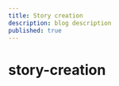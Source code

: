 ```yaml
---
title: Story creation
description: blog description
published: true
---
```


<div class="toc"></div>

# story-creation
